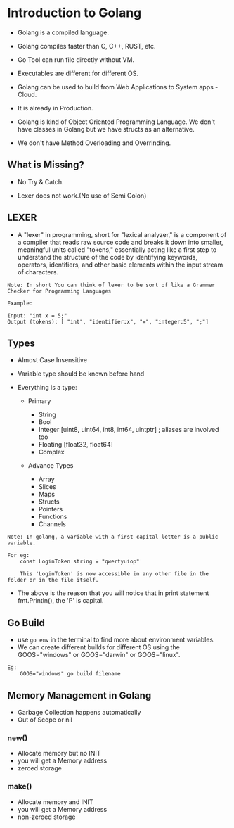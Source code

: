 # Introduction to Golang

- Golang is a compiled language.

- Golang compiles faster than C, C++, RUST, etc.

- Go Tool can run file directly without VM.

- Executables are different for different OS.

- Golang can be used to build from Web Applications to System apps - Cloud.

- It is already in Production.

- Golang is kind of Object Oriented Programming Language. We don't have classes in Golang but we have structs as an alternative.

- We don't have Method Overloading and Overrinding.

## What is Missing?

- No Try & Catch.

- Lexer does not work.(No use of Semi Colon)

## LEXER

- A "lexer" in programming, short for "lexical analyzer," is a component of a compiler that reads raw source code and breaks it down into smaller, meaningful units called "tokens," essentially acting like a first step to understand the structure of the code by identifying keywords, operators, identifiers, and other basic elements within the input stream of characters.

```
Note: In short You can think of lexer to be sort of like a Grammer Checker for Programming Languages
```
```
Example:

Input: "int x = 5;"
Output (tokens): [ "int", "identifier:x", "=", "integer:5", ";"] 
```


## Types

- Almost Case Insensitive

- Variable type should be known before hand

- Everything is a type:
    - Primary
        - String
        - Bool
        - Integer [uint8, uint64, int8, int64, uintptr] ; aliases are involved too
        - Floating [float32, float64]
        - Complex
    
    - Advance Types
        - Array
        - Slices
        - Maps
        - Structs
        - Pointers
        - Functions
        - Channels

```
Note: In golang, a variable with a first capital letter is a public variable.

For eg: 
    const LoginToken string = "qwertyuiop"
    
    This 'LoginToken' is now accessible in any other file in the folder or in the file itself.

```
- The above is the reason that you will notice that in print statement fmt.Println(), the 'P' is capital.

## Go Build

- use `go env` in the terminal to find more about environment variables.
- We can create different builds for different OS using the GOOS="windows" or GOOS="darwin" or GOOS="linux".
```
Eg:
    GOOS="windows" go build filename
```

## Memory Management in Golang

- Garbage Collection happens automatically
- Out of Scope or nil

### new()
- Allocate memory but no INIT
- you will get a Memory address
- zeroed storage

### make()
- Allocate memory and INIT
- you will get a Memory address
- non-zeroed storage
